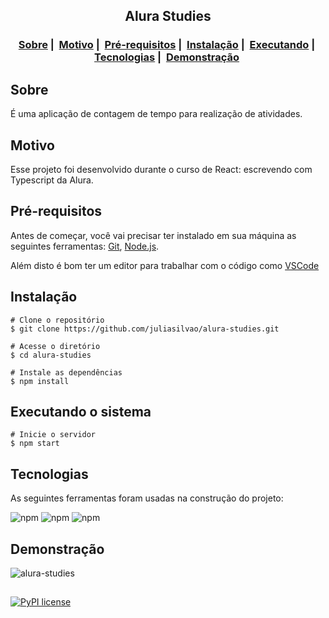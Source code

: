 <h2 align="center">Alura Studies</h2>

<h3 align="center">
  <a href="#sobre">Sobre</a>&nbsp;|&nbsp;
  <a href="#motivo">Motivo</a>&nbsp;|&nbsp;
  <a href="#pré-requisitos">Pré-requisitos</a>&nbsp;|&nbsp;
  <a href="#instalação">Instalação</a>&nbsp;|&nbsp;
  <a href="#executando-o-sistema">Executando</a>&nbsp;|&nbsp;
  <a href="#tecnologias">Tecnologias</a>&nbsp;|&nbsp;
  <a href="#demonstração">Demonstração</a>&nbsp;
</h3>

## Sobre

É uma aplicação de contagem de tempo para realização de atividades.

## Motivo

Esse projeto foi desenvolvido durante o curso de React: escrevendo com Typescript da Alura.

## Pré-requisitos

Antes de começar, você vai precisar ter instalado em sua máquina as seguintes ferramentas:
[Git](https://git-scm.com), [Node.js](https://nodejs.org/en/).

Além disto é bom ter um editor para trabalhar com o código como [VSCode](https://code.visualstudio.com/)

## Instalação
```
# Clone o repositório
$ git clone https://github.com/juliasilvao/alura-studies.git

# Acesse o diretório
$ cd alura-studies

# Instale as dependências
$ npm install
```

## Executando o sistema

```
# Inicie o servidor
$ npm start
```

## Tecnologias

As seguintes ferramentas foram usadas na construção do projeto:

![npm](https://img.shields.io/npm/v/react?color=black&label=React&logo=react)
![npm](https://img.shields.io/npm/v/typescript?color=black&label=Typescript&logo=typescript&logoColor=blue)
![npm](https://img.shields.io/npm/v/sass?color=black&label=Sass&logo=Sass&logoColor=pink)

## Demonstração

![alura-studies](https://user-images.githubusercontent.com/31010583/207415419-7c147d16-c0a3-4a70-9536-79e20d60ce8e.gif)

##
[![PyPI license](https://img.shields.io/pypi/l/ansicolortags.svg)](https://pypi.python.org/pypi/ansicolortags/)
